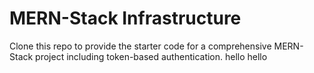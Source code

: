# MERN-Stack Infrastructure

Clone this repo to provide the starter code for a comprehensive MERN-Stack project including token-based authentication.
hello
hello
